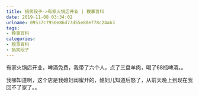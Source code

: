 ```yaml
---
title: 搞笑段子->有家火锅店开业 | 糗事百科
date: 2019-11-08 03:34:02
urlname: 09537c7950e86d77d55e80e778c24ab3
tags: 
- 糗事百科
categories:
- 糗事百科
- 搞笑段子
---
```

有家火锅店开业，啤酒免费，我带了六个人，点了三盘羊肉，喝了68瓶啤酒。。

我哪知道啊，这个店是我媳妇闺蜜开的，媳妇儿知道后怒了，从前天晚上到现在我回不了家了。。


